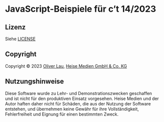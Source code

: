 # JavaScript-Beispiele für c’t 14/2023



## Lizenz

Siehe [LICENSE](LICENSE)


## Copyright

Copyright ©️ 2023 [Oliver Lau](mailto:ola@ct.de), [Heise Medien GmbH & Co. KG](https://www.heise-gruppe.de/artikel/Heise-Medien-3904998.html)


## Nutzungshinweise

Diese Software wurde zu Lehr- und Demonstrationszwecken geschaffen und ist nicht für den produktiven Einsatz vorgesehen. Heise Medien und der Autor haften daher nicht für Schäden, die aus der Nutzung der Software entstehen, und übernehmen keine Gewähr für ihre Vollständigkeit, Fehlerfreiheit und Eignung für einen bestimmten Zweck.
